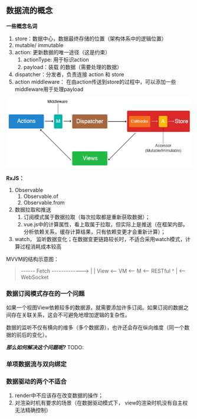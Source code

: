 ## 数据流的概念

**一些概念名词**

1. store：数据中心，数据最终存储的位置（架构体系中的逻辑位置）
2. mutable/ immutable
3. action: 更新数据的唯一途径（这是约束）
   1. actionType: 用于标识action
   2. payload：装载 的数据（需要处理的数据）
4. dispatcher：分发者，负责连接 action 和 store
5. action middleware： 在由action传送到store的过程中，可以添加一些middleware用于处理payload

![store-structure](./assets/store-structure.png)


**RxJS：**
1. Observable
   1. Observable.of
   2. Observable.from
2. 数据拉取和推送
   1. 订阅模式属于数据拉取（每次拉取都是重新获取数据）；
   2. vue.js中的计算属性，看上取属于拉取，但实际上是推送（在框架内部，分析依赖关系，缓存计算结果，只有依赖变更才会重新计算）；
3. watch， 监听数据变化；在数据变更链路较长时，不适合采用watch模式，计算过程消耗成本较高


MVVM的结构示意图：
>  ------ Fetch ------------->
>  |                           |
> View  <--  VM  <--  M  <--  RESTful
>                     ^
>                     |  <--  WebSocket





### 数据订阅模式存在的一个问题
如果一个视图View依赖较多的数据源，就需要添加许多订阅。如果订阅的数据之间存在关联关系，这会不可避免地增加逻辑的复杂性。

数据的监听不仅有横向的维多（多个数据源），也许还会存在纵向维度（同一个数据的前后的变化）。

***那么如何解决这个问题呢?***
TODO: 

### 单项数据流与双向绑定


### 数据驱动的两个不适合
1.  render中不应该存在改变数据的操作；
2.  对渲染时机有要求的场景（在数据驱动模式下， view的渲染时机没有自主权无法精确控制）




